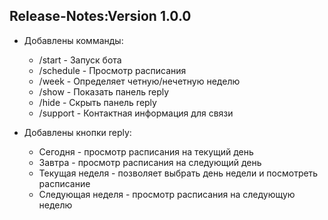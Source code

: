 ## Release-Notes:Version 1.0.0
- Добавлены комманды:
  - /start - Запуск бота
  - /schedule - Просмотр расписания
  - /week - Определяет четную/нечетную неделю
  - /show - Показать панель reply
  - /hide - Скрыть панель reply
  - /support - Контактная информация для связи

- Добавлены кнопки reply:
  - Сегодня - просмотр расписания на текущий день
  - Завтра - просмотр расписания на следующий день
  - Текущая неделя - позволяет выбрать день недели и посмотреть расписание  
  - Следующая неделя - просмотр расписания на следующую неделю